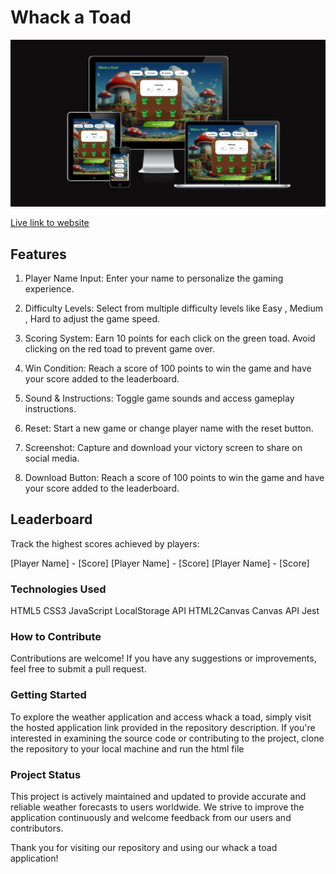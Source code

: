 # Whack a Toad

![Weatherwiseimg](https://github.com/HOSSJBR/whackatoad/blob/main/assets/images/Screenshot%202024-03-19%20154555.png)

[Live link to website](https://whackatoad.netlify.app/)

## Features

1. Player Name Input:
   Enter your name to personalize the gaming experience.

2. Difficulty Levels:
   Select from multiple difficulty levels like Easy , Medium , Hard to adjust the game speed.

3. Scoring System:
   Earn 10 points for each click on the green toad. Avoid clicking on the red toad to prevent game over.

4. Win Condition:
   Reach a score of 100 points to win the game and have your score added to the leaderboard.

5. Sound & Instructions:
   Toggle game sounds and access gameplay instructions.

6. Reset:
   Start a new game or change player name with the reset button.

7. Screenshot:
   Capture and download your victory screen to share on social media.

8. Download Button:
   Reach a score of 100 points to win the game and have your score added to the leaderboard.

## Leaderboard

Track the highest scores achieved by players:

[Player Name] - [Score]
[Player Name] - [Score]
[Player Name] - [Score]

### Technologies Used

HTML5
CSS3
JavaScript
LocalStorage API
HTML2Canvas
Canvas API
Jest

### How to Contribute

Contributions are welcome! If you have any suggestions or improvements, feel free to submit a pull request.

### Getting Started

To explore the weather application and access whack a toad, simply visit the hosted application link provided in the repository description. If you're interested in examining the source code or contributing to the project, clone the repository to your local machine and run the html file 

### Project Status

This project is actively maintained and updated to provide accurate and reliable weather forecasts to users worldwide. We strive to improve the application continuously and welcome feedback from our users and contributors.

Thank you for visiting our repository and using our whack a toad application!

<!-- ******************************************************************************* -->
